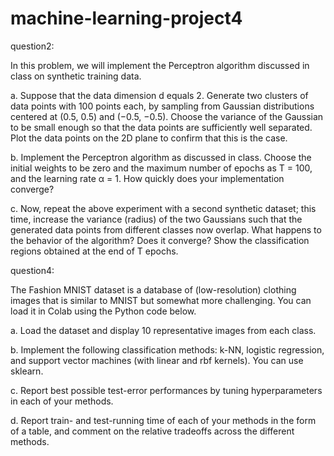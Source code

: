 # machine-learning-project4

question2:

In this problem, we will implement the Perceptron algorithm discussed in class on synthetic training data.

   a. Suppose that the data dimension d equals 2. Generate two clusters of data points with 100 points each, by sampling from Gaussian distributions centered at (0.5, 0.5) and (−0.5, −0.5). Choose the variance of the Gaussian to be small enough so that the data points are sufficiently well separated. Plot the data points on the 2D plane to confirm that this is the case.

   b. Implement the Perceptron algorithm as discussed in class. Choose the initial weights to be zero and the maximum number of epochs as T = 100, and the learning rate α = 1. How quickly does your implementation converge?

   c. Now, repeat the above experiment with a second synthetic dataset; this time, increase the variance (radius) of the two Gaussians such that the generated data points from different classes now overlap. What happens to the behavior of the algorithm? Does it converge? Show the classification regions obtained at the end of T epochs.
   
   
question4:

The Fashion MNIST dataset is a database of (low-resolution) clothing images that is similar to MNIST but somewhat more challenging. You can load it in Colab using the Python code below.

   a. Load the dataset and display 10 representative images from each class.

   b. Implement the following classification methods: k-NN, logistic regression, and support vector machines (with linear and rbf kernels). You can use sklearn.

   c. Report best possible test-error performances by tuning hyperparameters in each of your methods.

   d. Report train- and test-running time of each of your methods in the form of a table, and comment on the relative tradeoffs across the different methods.

